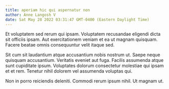 ```yaml
---
title: aperiam hic qui aspernatur non
author: Anne Langosh V
date: Sat May 28 2022 03:31:47 GMT-0400 (Eastern Daylight Time)
---
```

Et voluptatem sed rerum qui ipsam. Voluptatem recusandae eligendi dicta sit officiis ipsam. Aut exercitationem veniam et ea ut magnam quisquam. Facere beatae omnis consequuntur velit itaque sed.

 Sit cum sit laudantium atque accusantium nobis nostrum ut. Saepe neque quisquam accusantium. Veritatis eveniet aut fuga. Facilis assumenda atque sunt cupiditate ipsum. Voluptates dolorum consectetur molestiae qui ipsam et et rem. Tenetur nihil dolorem vel assumenda voluptas qui.

 Non in porro reiciendis deleniti. Commodi rerum ipsum nihil. Ut magnam ut.
